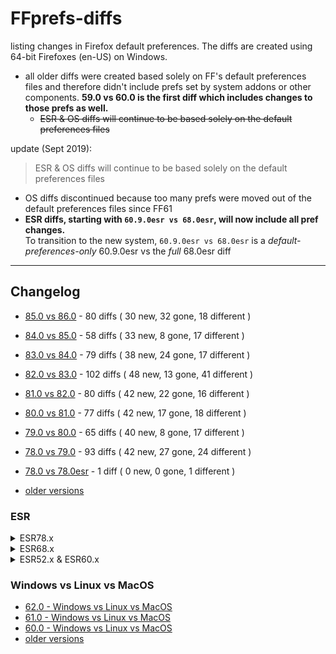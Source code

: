 # FFprefs-diffs
listing changes in Firefox default preferences. The diffs are created using 64-bit Firefoxes (en-US) on Windows.

* all older diffs were created based solely on FF's default preferences files and therefore didn't include prefs
set by system addons or other components. **59.0 vs 60.0 is the first diff which includes changes to those prefs as well.**
  * ~~ESR & OS diffs will continue to be based solely on the default preferences files~~

update (Sept 2019):

> ESR & OS diffs will continue to be based solely on the default preferences files

* OS diffs discontinued because too many prefs were moved out of the default preferences files since FF61
* **ESR diffs, starting with `60.9.0esr vs 68.0esr`, will now include all pref changes. <br>**
To transition to the new system, `60.9.0esr vs 68.0esr` is a *default-preferences-only* 60.9.0esr vs the *full* 68.0esr diff

___

## Changelog

* [85.0 vs 86.0](https://github.com/earthlng/FFprefs-diffs/blob/master/diffs/8x/diff-v85.0-vs-v86.0.log.js "85.0 vs 86.0") - 80 diffs ( 30 new, 32 gone, 18 different )

* [84.0 vs 85.0](https://github.com/earthlng/FFprefs-diffs/blob/master/diffs/8x/diff-v84.0-vs-v85.0.log.js "84.0 vs 85.0") - 58 diffs ( 33 new, 8 gone, 17 different )

* [83.0 vs 84.0](https://github.com/earthlng/FFprefs-diffs/blob/master/diffs/8x/diff-v83.0-vs-v84.0.log.js "83.0 vs 84.0") - 79 diffs ( 38 new, 24 gone, 17 different )

* [82.0 vs 83.0](https://github.com/earthlng/FFprefs-diffs/blob/master/diffs/8x/diff-v82.0-vs-v83.0.log.js "82.0 vs 83.0") - 102 diffs ( 48 new, 13 gone, 41 different )

* [81.0 vs 82.0](https://github.com/earthlng/FFprefs-diffs/blob/master/diffs/8x/diff-v81.0-vs-v82.0.log.js "81.0 vs 82.0") - 80 diffs ( 42 new, 22 gone, 16 different )

* [80.0 vs 81.0](https://github.com/earthlng/FFprefs-diffs/blob/master/diffs/8x/diff-v80.0-vs-v81.0.log.js "80.0 vs 81.0") - 77 diffs ( 42 new, 17 gone, 18 different )

* [79.0 vs 80.0](https://github.com/earthlng/FFprefs-diffs/blob/master/diffs/8x/diff-v79.0-vs-v80.0.log.js "79.0 vs 80.0") - 65 diffs ( 40 new, 8 gone, 17 different )

* [78.0 vs 79.0](https://github.com/earthlng/FFprefs-diffs/blob/master/diffs/7x/diff-v78.0-vs-v79.0.log.js "78.0 vs 79.0") - 93 diffs ( 42 new, 27 gone, 24 different )

* [78.0 vs 78.0esr](https://github.com/earthlng/FFprefs-diffs/blob/master/diffs/7x/diff-v78.0-vs-v78.0esr.log.js "78.0 vs 78.0 ESR") - 1 diff ( 0 new, 0 gone, 1 different )

* [older versions](https://github.com/earthlng/FFprefs-diffs/tree/master/diffs)


### ESR

<details><summary>ESR78.x</summary><p>

* [78.7.0esr vs 78.8.0esr](https://github.com/earthlng/FFprefs-diffs/blob/master/diffs/ESR/diff-v78.7.0esr-vs-v78.8.0esr.log.js "78.7.0esr vs 78.8.0esr") - 3 diffs ( 1 new, 0 gone, 2 different )

* 78.6.0esr vs 78.7.0esr - no changes

* [78.5.0esr vs 78.6.0esr](https://github.com/earthlng/FFprefs-diffs/blob/master/diffs/ESR/diff-v78.5.0esr-vs-v78.6.0esr.log.js "78.5.0esr vs 78.6.0esr") - 1 diff ( 0 new, 0 gone, 1 different )

* [78.4.0esr vs 78.5.0esr](https://github.com/earthlng/FFprefs-diffs/blob/master/diffs/ESR/diff-v78.4.0esr-vs-v78.5.0esr.log.js "78.4.0esr vs 78.5.0esr") - 1 diff ( 1 new, 0 gone, 0 different )

* 78.3.0esr vs 78.4.0esr - no changes

* 78.2.0esr vs 78.3.0esr - no changes

* [78.1.0esr vs 78.2.0esr](https://github.com/earthlng/FFprefs-diffs/blob/master/diffs/ESR/diff-v78.1.0esr-vs-v78.2.0esr.log.js "78.1.0esr vs 78.2.0esr") - 4 diffs ( 1 new, 0 gone, 3 different )

* [78.0esr vs 78.1.0esr](https://github.com/earthlng/FFprefs-diffs/blob/master/diffs/ESR/diff-v78.0esr-vs-v78.1.0esr.log.js "78.0esr vs 78.1.0esr") - 6 diffs ( 3 new, 2 gone, 1 different )

* [68.12.0esr vs 78.0esr](https://github.com/earthlng/FFprefs-diffs/blob/master/diffs/ESR/diff-v68.12.0esr-vs-v78.0esr.log.js "68.12.0esr vs 78.0esr") - 1093 diffs ( 762 new, 214 gone, 117 different )

</p></details>

<details><summary>ESR68.x</summary><p>

* 68.11.0esr vs 68.12.0esr - no changes

* 68.10.0esr vs 68.11.0esr - no changes

* 68.9.0esr vs 68.10.0esr - no changes

* 68.8.0esr vs 68.9.0esr - no changes

* [68.7.0esr vs 68.8.0esr](https://github.com/earthlng/FFprefs-diffs/blob/master/diffs/ESR/diff-v68.7.0esr-vs-v68.8.0esr.log.js "68.7.0esr vs 68.8.0esr") - 1 diff ( 0 new, 0 gone, 1 different )

* 68.6.0esr vs 68.7.0esr - no changes

* 68.5.0esr vs 68.6.0esr - no changes

* 68.4.0esr vs 68.5.0esr - no changes

* [68.3.0esr vs 68.4.0esr](https://github.com/earthlng/FFprefs-diffs/blob/master/diffs/ESR/diff-v68.3.0esr-vs-v68.4.0esr.log.js "68.3.0esr vs 68.4.0esr") - 2 diffs ( 1 new, 0 gone, 1 different )

* [68.2.0esr vs 68.3.0esr](https://github.com/earthlng/FFprefs-diffs/blob/master/diffs/ESR/diff-v68.2.0esr-vs-v68.3.0esr.log.js "68.2.0esr vs 68.3.0esr") - 2 diffs ( 0 new, 0 gone, 2 different )

* 68.1.0esr vs 68.2.0esr - no changes

* [68.0esr vs 68.1.0esr](https://github.com/earthlng/FFprefs-diffs/blob/master/diffs/ESR/diff-v68.0esr-vs-v68.1.0esr.log.js "68.0esr vs 68.1.0esr") - 8 diffs ( 7 new, 0 gone, 1 different )

* [60.9.0esr vs 68.0esr](https://github.com/earthlng/FFprefs-diffs/blob/master/diffs/ESR/diff-v60.9.0esr-vs-v68.0esr-full.log.js "60.9.0esr vs 68.0esr") - 1083 diffs ( 675 new, 328 gone, 80 different )

</p></details>

<details><summary>ESR52.x & ESR60.x</summary><p>

* 60.8.0esr vs 60.9.0esr - no changes

* [60.7.0esr vs 60.8.0esr](https://github.com/earthlng/FFprefs-diffs/blob/master/diffs/ESR/diff-v60.7.0esr-vs-v60.8.0esr.log.js "60.7.0esr vs 60.8.0esr") - 13 diffs ( 1 new, 12 gone, 0 different )

* 60.6.0esr vs 60.7.0esr - no changes

* [60.5.0esr vs 60.6.0esr](https://github.com/earthlng/FFprefs-diffs/blob/master/diffs/ESR/diff-v60.5.0esr-vs-v60.6.0esr.log.js "60.5.0esr vs 60.6.0esr") - 8 diffs ( 1 new, 0 gone, 7 different )

* 60.4.0esr vs 60.5.0esr - no changes

* 60.3.0esr vs 60.4.0esr - no changes

* 60.2.0esr vs 60.3.0esr - no changes

* 60.1.0esr vs 60.2.0esr - no changes

* [60.0esr vs 60.1.0esr](https://github.com/earthlng/FFprefs-diffs/blob/master/diffs/ESR/diff-v60.0esr-vs-v60.1.0esr.log.js "60.0esr vs 60.1.0esr") - 3 diffs ( 0 new, 1 gone, 2 different )

* [52.9.0esr vs 60.0esr](https://github.com/earthlng/FFprefs-diffs/blob/master/diffs/ESR/diff-v52.9.0esr-vs-v60.0esr.log.js "52.9.0esr vs 60.0esr") - 1203 diffs ( 674 new, 322 gone, 207 different )

* 52.8.0esr vs 52.9.0esr - no changes

* 52.7.0esr vs 52.8.0esr - no changes

* [52.6.0esr vs 52.7.0esr](https://github.com/earthlng/FFprefs-diffs/blob/master/diffs/ESR/diff-v52.6.0esr-vs-v52.7.0esr.log.js "52.6.0esr vs 52.7.0esr") - 2 diffs ( 0 new, 1 gone, 1 different )

* [52.5.0esr vs 52.6.0esr](https://github.com/earthlng/FFprefs-diffs/blob/master/diffs/ESR/diff-v52.5.0esr-vs-v52.6.0esr.log.js "52.5.0esr vs 52.6.0esr") - 5 diffs ( 1 new, 1 gone, 3 different )

* 52.4.0esr vs 52.5.0esr - no changes

* 52.3.0esr vs 52.4.0esr - no changes

* [52.2.0esr vs 52.3.0esr](https://github.com/earthlng/FFprefs-diffs/blob/master/diffs/ESR/diff-v52.2.0esr-vs-v52.3.0esr.log.js "52.2.0esr vs 52.3.0esr") - 1 diff ( 0 new, 0 gone, 1 different )

* [52.1.0esr vs 52.2.0esr](https://github.com/earthlng/FFprefs-diffs/blob/master/diffs/ESR/diff-v52.1.0esr-vs-v52.2.0esr.log.js "52.1.0esr vs 52.2.0esr") - 3 diffs ( 3 new, 0 gone, 0 different )
  
* [52.0esr vs 52.1.0esr](https://github.com/earthlng/FFprefs-diffs/blob/master/diffs/ESR/diff-v52.0esr-vs-v52.1.0esr.log.js "52.0esr vs 52.1.0esr") - 2 diffs ( 0 new, 0 gone, 2 different )

</p></details>

### Windows vs Linux vs MacOS

* [62.0 - Windows vs Linux vs MacOS](https://earthlng.github.io/FFprefs-diffs/Firefox-v62.0.html)
* [61.0 - Windows vs Linux vs MacOS](https://earthlng.github.io/FFprefs-diffs/Firefox-v61.0.html)
* [60.0 - Windows vs Linux vs MacOS](https://earthlng.github.io/FFprefs-diffs/Firefox-v60.0.html)
* [older versions](https://earthlng.github.io/FFprefs-diffs/index.html)

